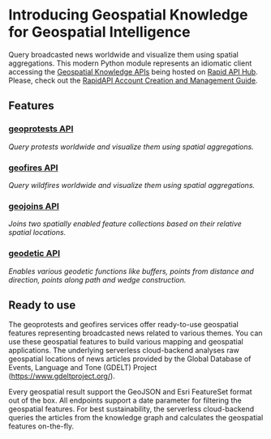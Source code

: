 # Introducing Geospatial Knowledge for Geospatial Intelligence
Query broadcasted news worldwide and visualize them using spatial aggregations. This modern Python module represents an idiomatic client accessing the [Geospatial Knowledge APIs](https://geospatial-ai.de/?rara_portfolio_categories=api-services) being hosted on [Rapid API Hub](https://rapidapi.com/hub). Please, check out the [RapidAPI Account Creation and Management Guide](https://docs.rapidapi.com/docs/account-creation-and-settings).

## Features
### [geoprotests API](https://rapidapi.com/gisfromscratch/api/geoprotests/)
*Query protests worldwide and visualize them using spatial aggregations.*
### [geofires API](https://rapidapi.com/gisfromscratch/api/geofires/)
*Query wildfires worldwide and visualize them using spatial aggregations.*
### [geojoins API](https://rapidapi.com/gisfromscratch/api/geojoins/)
*Joins two spatially enabled feature collections based on their relative spatial locations.*
### [geodetic API](https://rapidapi.com/gisfromscratch/api/geodetic/)
*Enables various geodetic functions like buffers, points from distance and direction, points along path and wedge construction.*

## Ready to use
The geoprotests and geofires services offer ready-to-use geospatial features representing broadcasted news related to various themes. You can use these geospatial features to build various mapping and geospatial applications. The underlying serverless cloud-backend analyses raw geospatial locations of news articles provided by the Global Database of Events, Language and Tone (GDELT) Project (https://www.gdeltproject.org/).

Every geospatial result support the GeoJSON and Esri FeatureSet format out of the box. All endpoints support a date parameter for filtering the geospatial features. For best sustainability, the serverless cloud-backend queries the articles from the knowledge graph and calculates the geospatial features on-the-fly.
